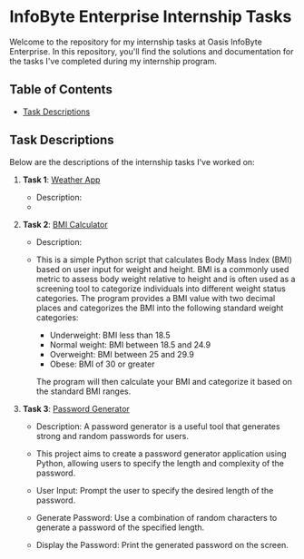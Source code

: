 # InfoByte Enterprise Internship Tasks

Welcome to the repository for my internship tasks at Oasis InfoByte Enterprise. In this repository, you'll find the solutions and documentation for the tasks I've completed during my internship program.

## Table of Contents

- [Task Descriptions](#task-descriptions)

## Task Descriptions

Below are the descriptions of the internship tasks I've worked on:

1. **Task 1**: [Weather App](https://github.com/ShieldedDev/InfoByte/blob/main/weather_app.py)
   - Description: 
   - 

2. **Task 2**: [BMI Calculator](https://github.com/ShieldedDev/InfoByte/blob/main/bmi_calculator.py)
   - Description:
   - This is a simple Python script that calculates Body Mass Index (BMI) based on user input for weight and height. BMI is a commonly used metric to assess body weight relative to height and is often used as a screening tool to categorize individuals into different weight status categories. The program provides a BMI value with two decimal places and categorizes the BMI into the following standard weight categories:
      
      - Underweight: BMI less than 18.5
      - Normal weight: BMI between 18.5 and 24.9
      - Overweight: BMI between 25 and 29.9
      - Obese: BMI of 30 or greater
   
      The program will then calculate your BMI and categorize it based on the standard BMI ranges.

3. **Task 3**: [Password Generator](https://github.com/ShieldedDev/InfoByte/blob/main/Password_Generator.py)
   - Description: A password generator is a useful tool that generates strong and random passwords for users.

   - This project aims to create a password generator application using Python, allowing users to specify the length and complexity of the password.
   - User Input: Prompt the user to specify the desired length of the password.
   - Generate Password: Use a combination of random characters to generate a password of the specified length.
   - Display the Password: Print the generated password on the screen.
